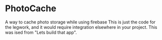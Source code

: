 # PhotoCache
A way to cache photo storage while using firebase
This is just the code for the legwork, and it would require integration elsewhere in your project.
This was ised from "Lets build that app".
